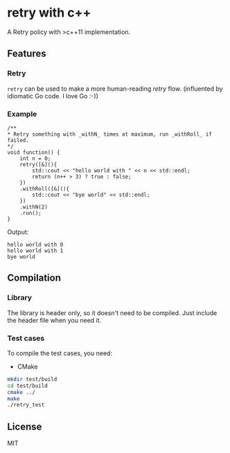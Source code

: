 # retry with c++

A Retry policy with >c++11 implementation.

## Features

### Retry
`retry` can be used to make a more human-reading _retry_ flow. (influented by idiomatic Go code. I love Go :-))

### Example

```c++11
/**
* Retry something with _withN_ times at maximum, run _withRoll_ if failed.
*/
void function() {
    int n = 0;
    retry([&](){
        std::cout << "hello world with " << n << std::endl;
        return (n++ > 3) ? true : false;
    })
    .withRoll([&](){
        std::cout << "bye world" << std::endl;
    })
    .withN(2)
    .run();
}
```

Output:
```
hello world with 0
hello world with 1
bye world

```

## Compilation

### Library
The library is header only, so it doesn't need to be compiled. Just include the header file when you need it.

### Test cases

To compile the test cases, you need:
* CMake

```sh
mkdir test/build
cd test/build
cmake ../
make
./retry_test
```
## License
MIT
